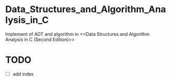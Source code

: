 # Data_Structures_and_Algorithm_Analysis_in_C

Implement of ADT and algorithm in <<Data Structures and Algorithm Analysis in C (Second Edition)>>

# TODO
- [ ] add index
